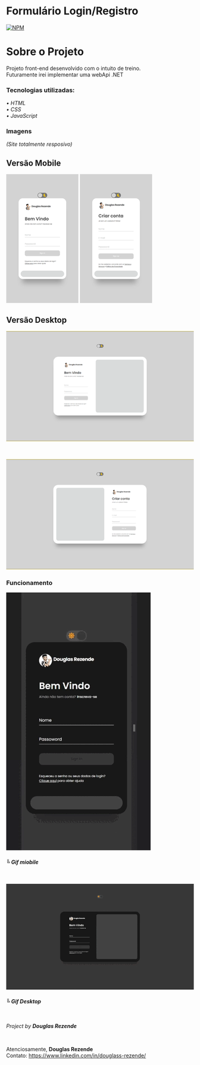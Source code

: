 # Formulário Login/Registro 
[![NPM](https://img.shields.io/github/license/DougRezende/UIForm)](https://github.com/DougRezende/login-register/blob/main/LICENSE)

# Sobre o Projeto

Projeto front-end desenvolvido com o intuito de treino. <br>
Futuramente irei implementar uma webApi .NET

### Tecnologias utilizadas:
<em>• HTML<br>
• CSS<br>
• JavaScript<br> </em>

### Imagens 
<em>(Site totalmente resposivo)</em>

## Versão Mobile

![Mobile 1](https://github.com/DougRezende/login_register/blob/main/assets/mobile_login.png) ![Mobile 2](https://github.com/DougRezende/login_register/blob/main/assets/mobile_registro.png)

## Versão Desktop

![Desktop 1](https://github.com/DougRezende/login_register/blob/main/assets/pc_login.png)

<br>

![Desktop 2](https://github.com/DougRezende/login_register/blob/main/assets/pc_registro.png)

### Funcionamento

![Gif Mobile](https://github.com/DougRezende/login_register/blob/main/assets/video_mobile.gif)
<br>
#### <em>╚ Gif miobile</em>

<br>

![Gif Desktop](https://github.com/DougRezende/login_register/blob/main/assets/video_pc.gif)
<br>
#### <em>╚ Gif Desktop</em>

<br>

<em>Project by <strong>Douglas Rezende</strong></em>

<br>

Atenciosamente, <strong>Douglas Rezende</strong><br>
Contato: https://www.linkedin.com/in/douglass-rezende/
